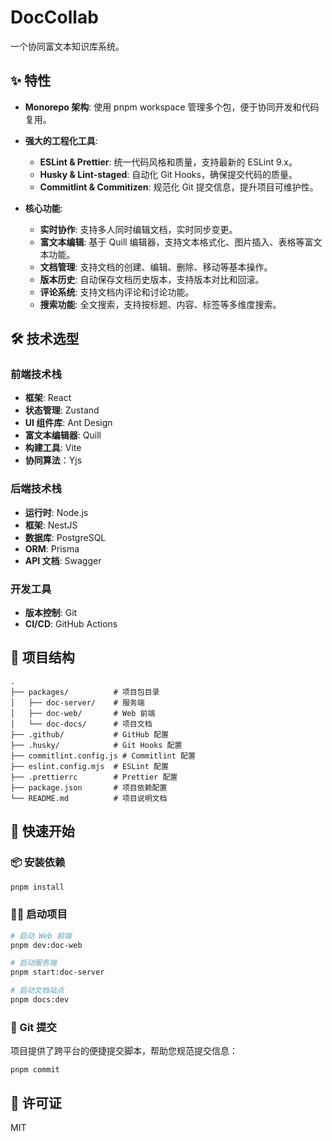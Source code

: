 # DocCollab

一个协同富文本知识库系统。

## ✨ 特性

- **Monorepo 架构**: 使用 pnpm workspace 管理多个包，便于协同开发和代码复用。
- **强大的工程化工具**:

  - **ESLint & Prettier**: 统一代码风格和质量，支持最新的 ESLint 9.x。
  - **Husky & Lint-staged**: 自动化 Git Hooks，确保提交代码的质量。
  - **Commitlint & Commitizen**: 规范化 Git 提交信息，提升项目可维护性。

- **核心功能**:
  - **实时协作**: 支持多人同时编辑文档，实时同步变更。
  - **富文本编辑**: 基于 Quill 编辑器，支持文本格式化、图片插入、表格等富文本功能。
  - **文档管理**: 支持文档的创建、编辑、删除、移动等基本操作。
  - **版本历史**: 自动保存文档历史版本，支持版本对比和回滚。
  - **评论系统**: 支持文档内评论和讨论功能。
  - **搜索功能**: 全文搜索，支持按标题、内容、标签等多维度搜索。

## 🛠️ 技术选型

### 前端技术栈

- **框架**: React
- **状态管理**: Zustand
- **UI 组件库**: Ant Design
- **富文本编辑器**: Quill
- **构建工具**: Vite
- **协同算法**：Yjs

### 后端技术栈

- **运行时**: Node.js
- **框架**: NestJS
- **数据库**: PostgreSQL
- **ORM**: Prisma
- **API 文档**: Swagger

### 开发工具

- **版本控制**: Git
- **CI/CD**: GitHub Actions

## 📁 项目结构

```
.
├── packages/          # 项目包目录
│   ├── doc-server/    # 服务端
│   ├── doc-web/       # Web 前端
│   └── doc-docs/      # 项目文档
├── .github/           # GitHub 配置
├── .husky/            # Git Hooks 配置
├── commitlint.config.js # Commitlint 配置
├── eslint.config.mjs  # ESLint 配置
├── .prettierrc        # Prettier 配置
├── package.json       # 项目依赖配置
└── README.md          # 项目说明文档
```

## 🚀 快速开始

### 📦 安装依赖

```bash
pnpm install
```

### 🏃‍♂️ 启动项目

```bash
# 启动 Web 前端
pnpm dev:doc-web

# 启动服务端
pnpm start:doc-server

# 启动文档站点
pnpm docs:dev
```

### 💬 Git 提交

项目提供了跨平台的便捷提交脚本，帮助您规范提交信息：

```
pnpm commit
```

## 📄 许可证

MIT
